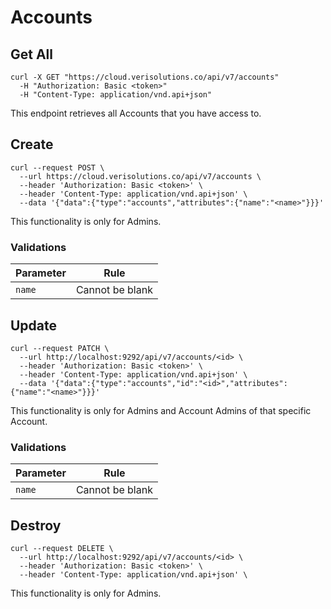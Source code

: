 # Accounts

## Get All

```shell
curl -X GET "https://cloud.verisolutions.co/api/v7/accounts"
  -H "Authorization: Basic <token>"
  -H "Content-Type: application/vnd.api+json"
```

This endpoint retrieves all Accounts that you have access to.

## Create

```shell
curl --request POST \
  --url https://cloud.verisolutions.co/api/v7/accounts \
  --header 'Authorization: Basic <token>' \
  --header 'Content-Type: application/vnd.api+json' \
  --data '{"data":{"type":"accounts","attributes":{"name":"<name>"}}}'
```

<aside class="warning">
This functionality is only for Admins.
</aside>

### Validations

Parameter | Rule
--------- | ----
`name` | Cannot be blank

## Update

```shell
curl --request PATCH \
  --url http://localhost:9292/api/v7/accounts/<id> \
  --header 'Authorization: Basic <token>' \
  --header 'Content-Type: application/vnd.api+json' \
  --data '{"data":{"type":"accounts","id":"<id>","attributes":{"name":"<name>"}}}'
```

<aside class="warning">
This functionality is only for Admins and Account Admins of that specific Account.
</aside>

### Validations

Parameter | Rule
--------- | ----
`name` | Cannot be blank

## Destroy

```shell
curl --request DELETE \
  --url http://localhost:9292/api/v7/accounts/<id> \
  --header 'Authorization: Basic <token>' \
  --header 'Content-Type: application/vnd.api+json' \
```

<aside class="warning">
This functionality is only for Admins.
</aside>
